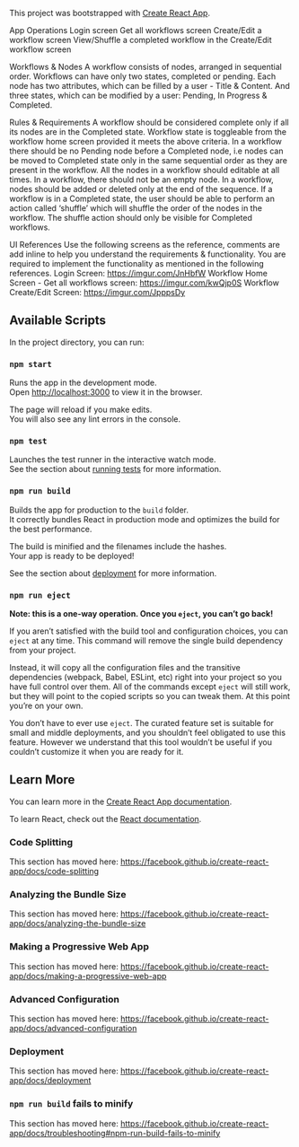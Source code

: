 This project was bootstrapped with [Create React App](https://github.com/facebook/create-react-app).


App Operations
Login screen 
Get all workflows screen
Create/Edit a workflow screen
View/Shuffle a completed workflow in the Create/Edit workflow screen

Workflows & Nodes
A workflow consists of nodes, arranged in sequential order. Workflows can have only two states, completed or pending. 
Each node has two attributes, which can be filled by a user - Title & Content. And three states, which can be modified by a user: Pending, In Progress & Completed.

Rules & Requirements
A workflow should be considered complete only if all its nodes are in the Completed state. Workflow state is toggleable from the workflow home screen provided it meets the above criteria.
In a workflow there should be no Pending node before a Completed node, i.e nodes can be moved to Completed state only in the same sequential order as they are present in the workflow.
All the nodes in a workflow should editable at all times.
In a workflow, there should not be an empty node.
In a workflow, nodes should be added or deleted only at the end of the sequence.
If a workflow is in a Completed state, the user should be able to perform an action called ‘shuffle’ which will shuffle the order of the nodes in the workflow. The shuffle action should only be visible for Completed workflows.  

UI References 
Use the following screens as the reference, comments are add inline to help you understand the requirements & functionality. You are required to implement the functionality as mentioned in the following references. 
Login Screen:  https://imgur.com/JnHbfW
Workflow Home Screen - Get all workflows screen: https://imgur.com/kwQjp0S
Workflow Create/Edit Screen: https://imgur.com/JpppsDy



## Available Scripts

In the project directory, you can run:

### `npm start`

Runs the app in the development mode.<br />
Open [http://localhost:3000](http://localhost:3000) to view it in the browser.

The page will reload if you make edits.<br />
You will also see any lint errors in the console.

### `npm test`

Launches the test runner in the interactive watch mode.<br />
See the section about [running tests](https://facebook.github.io/create-react-app/docs/running-tests) for more information.

### `npm run build`

Builds the app for production to the `build` folder.<br />
It correctly bundles React in production mode and optimizes the build for the best performance.

The build is minified and the filenames include the hashes.<br />
Your app is ready to be deployed!

See the section about [deployment](https://facebook.github.io/create-react-app/docs/deployment) for more information.

### `npm run eject`

**Note: this is a one-way operation. Once you `eject`, you can’t go back!**

If you aren’t satisfied with the build tool and configuration choices, you can `eject` at any time. This command will remove the single build dependency from your project.

Instead, it will copy all the configuration files and the transitive dependencies (webpack, Babel, ESLint, etc) right into your project so you have full control over them. All of the commands except `eject` will still work, but they will point to the copied scripts so you can tweak them. At this point you’re on your own.

You don’t have to ever use `eject`. The curated feature set is suitable for small and middle deployments, and you shouldn’t feel obligated to use this feature. However we understand that this tool wouldn’t be useful if you couldn’t customize it when you are ready for it.

## Learn More

You can learn more in the [Create React App documentation](https://facebook.github.io/create-react-app/docs/getting-started).

To learn React, check out the [React documentation](https://reactjs.org/).

### Code Splitting

This section has moved here: https://facebook.github.io/create-react-app/docs/code-splitting

### Analyzing the Bundle Size

This section has moved here: https://facebook.github.io/create-react-app/docs/analyzing-the-bundle-size

### Making a Progressive Web App

This section has moved here: https://facebook.github.io/create-react-app/docs/making-a-progressive-web-app

### Advanced Configuration

This section has moved here: https://facebook.github.io/create-react-app/docs/advanced-configuration

### Deployment

This section has moved here: https://facebook.github.io/create-react-app/docs/deployment

### `npm run build` fails to minify

This section has moved here: https://facebook.github.io/create-react-app/docs/troubleshooting#npm-run-build-fails-to-minify
